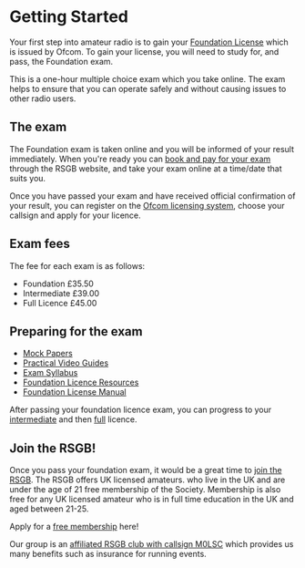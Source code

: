 # Getting Started

Your first step into amateur radio is to gain your [Foundation License](https://rsgb.org/main/clubs-training/for-students/foundation/)
which is issued by Ofcom. To gain your license, you will need to study for, and pass, the Foundation exam.

This is a one-hour multiple choice exam which you take online. The exam helps to ensure that you can operate safely and without
causing issues to other radio users.

## The exam

The Foundation exam is taken online and you will be informed of your result immediately. When you're ready you can  [book and pay for your exam](https://rsgb.org/main/clubs-training/for-students/paying-for-your-exam/) through the RSGB website, and take
your exam online at a time/date that suits you.

Once you have passed your exam and have received official confirmation of your result, you can register on the [Ofcom licensing system](https://www.ofcom.org.uk/spectrum/radio-equipment/licensing-portals), choose your callsign and apply for your licence.

## Exam fees
The fee for each exam is as follows:
- Foundation £35.50
- Intermediate £39.00
- Full Licence £45.00

## Preparing for the exam

- [Mock Papers](https://rsgb.org/main/clubs-training/training-resources/mock-exams/)
- [Practical Video Guides](https://rsgb.org/main/clubs-training/for-students/foundation/foundation-practicals-video-guides/)
- [Exam Syllabus](https://rsgb.services//public/exams/specifications/syllabus_2024_v1.6.pdf)
- [Foundation Licence Resources](https://rsgb.org/main/clubs-training/training-resources/foundation-resources/)
- [Foundation License Manual](https://www.rsgbshop.org/acatalog/The-Foundation-Licence-Manual-for-Radio-Amateurs-2322.html#SID=19)

After passing your foundation licence exam, you can progress to your [intermediate](https://rsgb.org/main/clubs-training/for-students/intermediate/) and then [full](https://rsgb.org/main/clubs-training/for-students/full/) licence.

## Join the RSGB!

Once you pass your foundation exam, it would be a great time to [join the RSGB](https://rsgb.org/main/join-us/join-the-rsgb/). 
The RSGB offers UK licensed amateurs. who live in the UK and are under the age of 21 free membership of the Society. 
Membership is also free for any UK licensed amateur who is in full time education in the UK and aged between 21-25. 

Apply for a [free membership](https://www.rsgbshop.org/acatalog/RSGB-Under-21-Membership-488.html#SID=119) here!

Our group is an [affiliated RSGB club with callsign M0LSC](https://thersgb.org/services/clubfinder/clubinfo/?callsign=M0LSC) which provides us many benefits such as insurance for running events.
